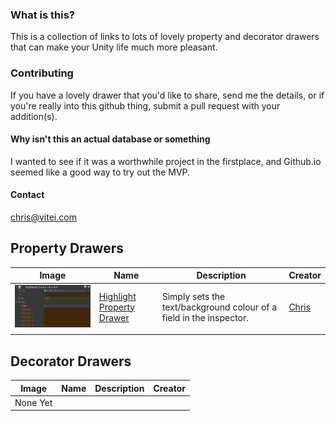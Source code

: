 
### What is this?

This is a collection of links to lots of lovely property and decorator drawers that can make your Unity life much more pleasant.

### Contributing
If you have a lovely drawer that you'd like to share, send me the details, or if you're really into this github thing, submit a pull request with your addition(s).

#### Why isn't this an actual database or something
I wanted to see if it was a worthwhile project in the firstplace, and Github.io seemed like a good way to try out the MVP.

#### Contact
chris@vitei.com

## Property Drawers
Image | Name | Description | Creator
---|---|---|---
 ![Image](Images/HighlightPropertyDrawer.png) | [Highlight Property Drawer](https://gist.github.com/fishtopher/f0caa8bd2c5cc5ed825c7c348dbe8908)  | Simply sets the text/background colour of a field in the inspector. | [Chris](https://github.com/fishtopher/)
 | | 

## Decorator Drawers

Image | Name | Description | Creator
---|---|---|---
None Yet | | | 
